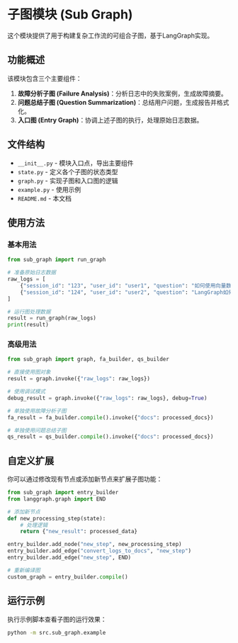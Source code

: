 # 子图模块 (Sub Graph)

这个模块提供了用于构建复杂工作流的可组合子图，基于LangGraph实现。

## 功能概述

该模块包含三个主要组件：

1. **故障分析子图 (Failure Analysis)**：分析日志中的失败案例，生成故障摘要。
2. **问题总结子图 (Question Summarization)**：总结用户问题，生成报告并格式化。
3. **入口图 (Entry Graph)**：协调上述子图的执行，处理原始日志数据。

## 文件结构

- `__init__.py` - 模块入口点，导出主要组件
- `state.py` - 定义各个子图的状态类型
- `graph.py` - 实现子图和入口图的逻辑
- `example.py` - 使用示例
- `README.md` - 本文档

## 使用方法

### 基本用法

```python
from sub_graph import run_graph

# 准备原始日志数据
raw_logs = [
    {"session_id": "123", "user_id": "user1", "question": "如何使用向量数据库?"},
    {"session_id": "124", "user_id": "user2", "question": "LangGraph如何实现子图?"}
]

# 运行图处理数据
result = run_graph(raw_logs)
print(result)
```

### 高级用法

```python
from sub_graph import graph, fa_builder, qs_builder

# 直接使用图对象
result = graph.invoke({"raw_logs": raw_logs})

# 使用调试模式
debug_result = graph.invoke({"raw_logs": raw_logs}, debug=True)

# 单独使用故障分析子图
fa_result = fa_builder.compile().invoke({"docs": processed_docs})

# 单独使用问题总结子图
qs_result = qs_builder.compile().invoke({"docs": processed_docs})
```

## 自定义扩展

你可以通过修改现有节点或添加新节点来扩展子图功能：

```python
from sub_graph import entry_builder
from langgraph.graph import END

# 添加新节点
def new_processing_step(state):
    # 处理逻辑
    return {"new_result": processed_data}

entry_builder.add_node("new_step", new_processing_step)
entry_builder.add_edge("convert_logs_to_docs", "new_step")
entry_builder.add_edge("new_step", END)

# 重新编译图
custom_graph = entry_builder.compile()
```

## 运行示例

执行示例脚本查看子图的运行效果：

```bash
python -m src.sub_graph.example
``` 